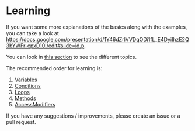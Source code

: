 # Learning

If you want some more explanations of the basics along with the examples, you can take a look at https://docs.google.com/presentation/d/1Y46dZrlVVDqODi1fL_E4DyiIhzE2Q3bYWFr-cpxD10I/edit#slide=id.p.

You can look in [this section](https://github.com/LynnfieldCodingClub/Learning/tree/master/src/main/java/com/lynnfieldcoding) to see the different topics.

The recommended order for learning is:
1. [Variables](https://github.com/LynnfieldCodingClub/Learning/blob/master/src/main/java/com/lynnfieldcoding/Variables.java)
2. [Conditions](https://github.com/LynnfieldCodingClub/Learning/blob/master/src/main/java/com/lynnfieldcoding/Conditions.java)
3. [Loops](https://github.com/LynnfieldCodingClub/Learning/blob/master/src/main/java/com/lynnfieldcoding/Loops.java)
4. [Methods](https://github.com/LynnfieldCodingClub/Learning/blob/master/src/main/java/com/lynnfieldcoding/Methods.java)
5. [AccessModifiers](https://github.com/LynnfieldCodingClub/Learning/blob/master/src/main/java/com/lynnfieldcoding/AccessModifiers.java)

If you have any suggestions / improvements, please create an issue or a pull request.
